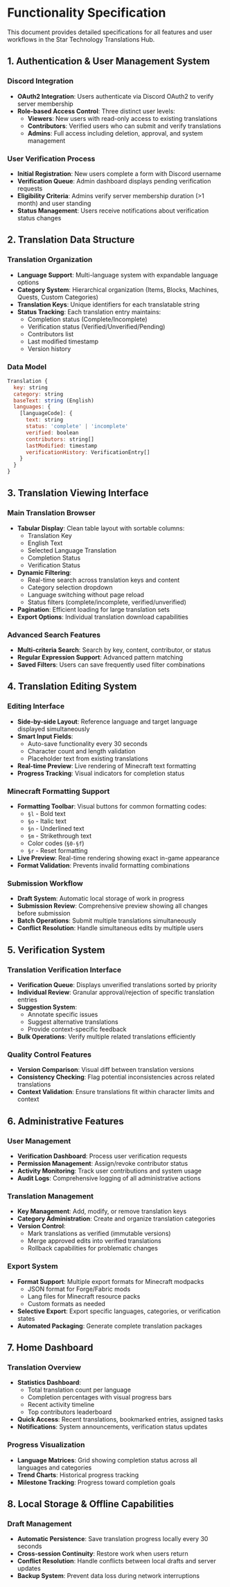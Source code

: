 # Functionality Specification

This document provides detailed specifications for all features and user workflows in the Star Technology Translations Hub.

## 1. Authentication & User Management System

### Discord Integration
- **OAuth2 Integration**: Users authenticate via Discord OAuth2 to verify server membership
- **Role-based Access Control**: Three distinct user levels:
  - **Viewers**: New users with read-only access to existing translations
  - **Contributors**: Verified users who can submit and verify translations
  - **Admins**: Full access including deletion, approval, and system management

### User Verification Process
- **Initial Registration**: New users complete a form with Discord username
- **Verification Queue**: Admin dashboard displays pending verification requests
- **Eligibility Criteria**: Admins verify server membership duration (>1 month) and user standing
- **Status Management**: Users receive notifications about verification status changes

## 2. Translation Data Structure

### Translation Organization
- **Language Support**: Multi-language system with expandable language options
- **Category System**: Hierarchical organization (Items, Blocks, Machines, Quests, Custom Categories)
- **Translation Keys**: Unique identifiers for each translatable string
- **Status Tracking**: Each translation entry maintains:
  - Completion status (Complete/Incomplete)
  - Verification status (Verified/Unverified/Pending)
  - Contributors list
  - Last modified timestamp
  - Version history

### Data Model
```javascript
Translation {
  key: string
  category: string
  baseText: string (English)
  languages: {
    [languageCode]: {
      text: string
      status: 'complete' | 'incomplete'
      verified: boolean
      contributors: string[]
      lastModified: timestamp
      verificationHistory: VerificationEntry[]
    }
  }
}
```

## 3. Translation Viewing Interface

### Main Translation Browser
- **Tabular Display**: Clean table layout with sortable columns:
  - Translation Key
  - English Text
  - Selected Language Translation
  - Completion Status
  - Verification Status
- **Dynamic Filtering**: 
  - Real-time search across translation keys and content
  - Category selection dropdown
  - Language switching without page reload
  - Status filters (complete/incomplete, verified/unverified)
- **Pagination**: Efficient loading for large translation sets
- **Export Options**: Individual translation download capabilities

### Advanced Search Features
- **Multi-criteria Search**: Search by key, content, contributor, or status
- **Regular Expression Support**: Advanced pattern matching
- **Saved Filters**: Users can save frequently used filter combinations

## 4. Translation Editing System

### Editing Interface
- **Side-by-side Layout**: Reference language and target language displayed simultaneously
- **Smart Input Fields**: 
  - Auto-save functionality every 30 seconds
  - Character count and length validation
  - Placeholder text from existing translations
- **Real-time Preview**: Live rendering of Minecraft text formatting
- **Progress Tracking**: Visual indicators for completion status

### Minecraft Formatting Support
- **Formatting Toolbar**: Visual buttons for common formatting codes:
  - `§l` - Bold text
  - `§o` - Italic text
  - `§n` - Underlined text
  - `§m` - Strikethrough text
  - Color codes (`§0-§f`)
  - `§r` - Reset formatting
- **Live Preview**: Real-time rendering showing exact in-game appearance
- **Format Validation**: Prevents invalid formatting combinations

### Submission Workflow
- **Draft System**: Automatic local storage of work in progress
- **Submission Review**: Comprehensive preview showing all changes before submission
- **Batch Operations**: Submit multiple translations simultaneously
- **Conflict Resolution**: Handle simultaneous edits by multiple users

## 5. Verification System

### Translation Verification Interface
- **Verification Queue**: Displays unverified translations sorted by priority
- **Individual Review**: Granular approval/rejection of specific translation entries
- **Suggestion System**: 
  - Annotate specific issues
  - Suggest alternative translations
  - Provide context-specific feedback
- **Bulk Operations**: Verify multiple related translations efficiently

### Quality Control Features
- **Version Comparison**: Visual diff between translation versions
- **Consistency Checking**: Flag potential inconsistencies across related translations
- **Context Validation**: Ensure translations fit within character limits and context

## 6. Administrative Features

### User Management
- **Verification Dashboard**: Process user verification requests
- **Permission Management**: Assign/revoke contributor status
- **Activity Monitoring**: Track user contributions and system usage
- **Audit Logs**: Comprehensive logging of all administrative actions

### Translation Management
- **Key Management**: Add, modify, or remove translation keys
- **Category Administration**: Create and organize translation categories
- **Version Control**: 
  - Mark translations as verified (immutable versions)
  - Merge approved edits into verified translations
  - Rollback capabilities for problematic changes

### Export System
- **Format Support**: Multiple export formats for Minecraft modpacks
  - JSON format for Forge/Fabric mods
  - Lang files for Minecraft resource packs
  - Custom formats as needed
- **Selective Export**: Export specific languages, categories, or verification states
- **Automated Packaging**: Generate complete translation packages

## 7. Home Dashboard

### Translation Overview
- **Statistics Dashboard**: 
  - Total translation count per language
  - Completion percentages with visual progress bars
  - Recent activity timeline
  - Top contributors leaderboard
- **Quick Access**: Recent translations, bookmarked entries, assigned tasks
- **Notifications**: System announcements, verification status updates

### Progress Visualization
- **Language Matrices**: Grid showing completion status across all languages and categories
- **Trend Charts**: Historical progress tracking
- **Milestone Tracking**: Progress toward completion goals

## 8. Local Storage & Offline Capabilities

### Draft Management
- **Automatic Persistence**: Save translation progress locally every 30 seconds
- **Cross-session Continuity**: Restore work when users return
- **Conflict Resolution**: Handle conflicts between local drafts and server updates
- **Backup System**: Prevent data loss during network interruptions
